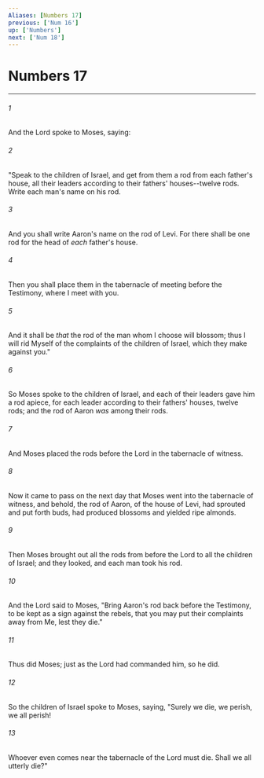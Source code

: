 ```yaml
---
Aliases: [Numbers 17]
previous: ['Num 16']
up: ['Numbers']
next: ['Num 18']
---
```

# Numbers 17

***


###### 1 
And the Lord spoke to Moses, saying: 

###### 2 
"Speak to the children of Israel, and get from them a rod from each father's house, all their leaders according to their fathers' houses--twelve rods. Write each man's name on his rod. 

###### 3 
And you shall write Aaron's name on the rod of Levi. For there shall be one rod for the head of _each_ father's house. 

###### 4 
Then you shall place them in the tabernacle of meeting before the Testimony, where I meet with you. 

###### 5 
And it shall be _that_ the rod of the man whom I choose will blossom; thus I will rid Myself of the complaints of the children of Israel, which they make against you." 

###### 6 
So Moses spoke to the children of Israel, and each of their leaders gave him a rod apiece, for each leader according to their fathers' houses, twelve rods; and the rod of Aaron _was_ among their rods. 

###### 7 
And Moses placed the rods before the Lord in the tabernacle of witness. 

###### 8 
Now it came to pass on the next day that Moses went into the tabernacle of witness, and behold, the rod of Aaron, of the house of Levi, had sprouted and put forth buds, had produced blossoms and yielded ripe almonds. 

###### 9 
Then Moses brought out all the rods from before the Lord to all the children of Israel; and they looked, and each man took his rod. 

###### 10 
And the Lord said to Moses, "Bring Aaron's rod back before the Testimony, to be kept as a sign against the rebels, that you may put their complaints away from Me, lest they die." 

###### 11 
Thus did Moses; just as the Lord had commanded him, so he did. 

###### 12 
So the children of Israel spoke to Moses, saying, "Surely we die, we perish, we all perish! 

###### 13 
Whoever even comes near the tabernacle of the Lord must die. Shall we all utterly die?"
